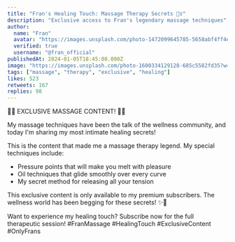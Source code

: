 ```yaml
---
title: "Fran's Healing Touch: Massage Therapy Secrets 💆‍♀️"
description: "Exclusive access to Fran's legendary massage techniques"
author:
  name: "Fran"
  avatar: "https://images.unsplash.com/photo-1472099645785-5658abf4ff4e?w=150&h=150&fit=crop&crop=face"
  verified: true
  username: "@fran_official"
publishedAt: 2024-01-05T18:45:00.000Z
image: "https://images.unsplash.com/photo-1600334129128-685c5582fd35?w=800&h=400&fit=crop"
tags: ["massage", "therapy", "exclusive", "healing"]
likes: 523
retweets: 167
replies: 98
---
```


💆‍♀️ EXCLUSIVE MASSAGE CONTENT! 💆‍♀️

My massage techniques have been the talk of the wellness community, and today I'm sharing my most intimate healing secrets!

This is the content that made me a massage therapy legend. My special techniques include:
- Pressure points that will make you melt with pleasure
- Oil techniques that glide smoothly over every curve
- My secret method for releasing all your tension

This exclusive content is only available to my premium subscribers. The wellness world has been begging for these secrets! ✨🛁

Want to experience my healing touch? Subscribe now for the full therapeutic session! #FranMassage #HealingTouch #ExclusiveContent #OnlyFrans 